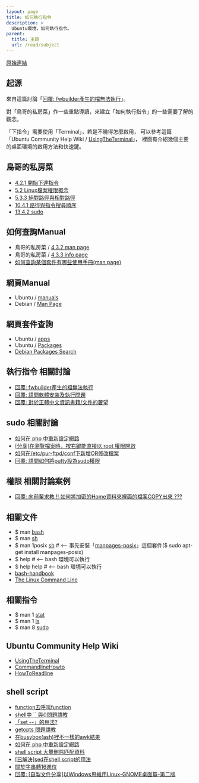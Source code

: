 ```yaml
---
layout: page
title: 如何執行指令
description: >
  Ubuntu環境，如何執行指令。
parent:
  title: 主題
  url: /read/subject
---
```


[原始連結](http://www.ubuntu-tw.org/modules/newbb/viewtopic.php?post_id=348698#forumpost348698)

## 起源

來自這篇討論「[回覆: fwbuilder產生的檔無法執行](http://www.ubuntu-tw.org/modules/newbb/viewtopic.php?post_id=348676#forumpost348676)」。

對「鳥哥的私房菜」作一些重點導讀，來建立「如何執行指令」的一些需要了解的觀念。

「下指令」需要使用「Terminal」，若是不曉得怎麼啟用，
可以參考這篇「Ubuntu Community Help Wiki / [UsingTheTerminal](https://help.ubuntu.com/community/UsingTheTerminal)」，
裡面有介紹幾個主要的桌面環境的啟用方法和快速鍵。


## 鳥哥的私房菜

* [4.2.1 開始下達指令](http://linux.vbird.org/linux_basic/0160startlinux.php#cmd_cmd)
* [5.2 Linux檔案權限概念](http://linux.vbird.org/linux_basic/0210filepermission.php#filepermission)
* [5.3.3 絕對路徑與相對路徑](http://linux.vbird.org/linux_basic/0210filepermission.php#dir_path)
* [10.4.1 路徑與指令搜尋順序](http://linux.vbird.org/linux_basic/0320bash.php#settings_path)
* [13.4.2 sudo](http://linux.vbird.org/linux_basic/0410accountmanager.php#sudo)

## 如何查詢Manual

* 鳥哥的私房菜 / [4.3.2 man page](http://linux.vbird.org/linux_basic/0160startlinux.php#manual_man)
* 鳥哥的私房菜 / [4.3.3 info page](http://linux.vbird.org/linux_basic/0160startlinux.php#manual_info)
* [如何查詢某個套件有哪些使用手冊(man page)](http://samwhelp.github.io/book-ubuntu-basic-skill/book/content/manual/how-to-find-out-manpages-by-a-package.html)

## 網頁Manual

* Ubuntu / [manuals](http://manpages.ubuntu.com/)
* Debian / [Man Page](http://manpages.debian.org/cgi-bin/man.cgi)

## 網頁套件查詢

* Ubuntu / [apps](https://apps.ubuntu.com/cat/)
* Ubuntu / [Packages](http://packages.ubuntu.com/)
* [Debian Packages Search](https://packages.debian.org/index)



## 執行指令 相關討論

* [回覆: fwbuilder產生的檔無法執行](http://www.ubuntu-tw.org/modules/newbb/viewtopic.php?post_id=348676#forumpost348676)
* [回覆: 請問軟體安裝及執行問題](http://www.ubuntu-tw.org/modules/newbb/viewtopic.php?post_id=348392#forumpost348392)
* [回覆: 對於正體中文資訊書籍/文件的奢望](http://www.ubuntu-tw.org/modules/newbb/viewtopic.php?post_id=348438#forumpost348438)

## sudo 相關討論

* [如何在 php 中重新設定網路](http://www.ubuntu-tw.org/modules/newbb/viewtopic.php?post_id=334758#forumpost334758)
* [[分享]在瀏覽檔案時，按右鍵能直接以 root 權限開啟](http://www.ubuntu-tw.org/modules/newbb/viewtopic.php?post_id=326794#forumpost326794)
* [如何在/etc/pur-ftpd/conf下新增OR修改檔案](http://www.ubuntu-tw.org/modules/newbb/viewtopic.php?post_id=348236#forumpost348236)
* [回覆: 請問如何將putty設為sudo權限](https://www.ubuntu-tw.org/modules/newbb/viewtopic.php?post_id=352530#forumpost352530)

## 權限 相關討論案例

* [回覆: 向前輩求教 !! 如何將加密的Home資料夾裡面的檔案COPY出來 ???](http://www.ubuntu-tw.org/modules/newbb/viewtopic.php?post_id=347794#forumpost347794)


## 相關文件

* $ man [bash](http://manpages.ubuntu.com/manpages/trusty/en/man1/bash.1.html)
* $ man [sh](http://manpages.ubuntu.com/manpages/trusty/en/man1/sh.1.html)
* $ man 1posix [sh](http://manpages.ubuntu.com/manpages/trusty/en/man1/sh.1posix.html)  # <-- 事先安裝「[manpages-posix](http://packages.ubuntu.com/trusty/manpages-posix)」這個套件($ sudo apt-get install manpages-posix)
* $ help # <-- bash 環境可以執行
* $ help help # <-- bash 環境可以執行
* [bash-handbook](https://github.com/denysdovhan/bash-handbook)
* [The Linux Command Line](http://linuxcommand.org/tlcl.php)

## 相關指令

* $ man 1 [stat](http://manpages.ubuntu.com/manpages/trusty/en/man1/stat.1.html)
* $ man 1 [ls](http://manpages.ubuntu.com/manpages/trusty/en/man1/ls.1.html)
* $ man 8 [sudo](http://manpages.ubuntu.com/manpages/trusty/en/man8/sudo.8.html)

## Ubuntu Community Help Wiki

* [UsingTheTerminal](https://help.ubuntu.com/community/UsingTheTerminal)
* [CommandlineHowto](https://help.ubuntu.com/community/CommandlineHowto)
* [HowToReadline](https://help.ubuntu.com/community/HowToReadline)


## shell script

* [function去呼叫function](http://www.ubuntu-tw.org/modules/newbb/viewtopic.php?post_id=350648#forumpost350648)
* [shell中 `` 與()問題請教](http://www.ubuntu-tw.org/modules/newbb/viewtopic.php?post_id=350768#forumpost350768)
* [「set --」的用法?](http://www.ubuntu-tw.org/modules/newbb/viewtopic.php?post_id=350924#forumpost350924)
* [getopts 問題請教](http://www.ubuntu-tw.org/modules/newbb/viewtopic.php?post_id=350994#forumpost350994)
* [在busybox(ash)裡不一樣的awk結果](http://www.ubuntu-tw.org/modules/newbb/viewtopic.php?post_id=340670#forumpost340670)
* [如何在 php 中重新設定網路](http://www.ubuntu-tw.org/modules/newbb/viewtopic.php?post_id=334758#forumpost334758)
* [shell script 大量刪除匹配資料](http://www.ubuntu-tw.org/modules/newbb/viewtopic.php?post_id=332254#forumpost332254)
* [[已解決]sed在shell script的用法](http://www.ubuntu-tw.org/modules/newbb/viewtopic.php?post_id=330990#forumpost330990)
* [關於字串轉16進位](http://www.ubuntu-tw.org/modules/newbb/viewtopic.php?post_id=335348#forumpost335348)
* [回覆: [自製文件分享]以Windows思維用Linux-GNOME桌面篇-第二版](http://www.ubuntu-tw.org/modules/newbb/viewtopic.php?post_id=351316#forumpost351316)
